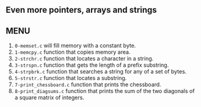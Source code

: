
## Even more pointers, arrays and strings ##

## MENU ##

1. `0-memset.c` will fill memory with a constant byte.
2. `1-memcpy.c` function that copies memory area.
3. `2-strchr.c` function that locates a character in a string.
4. `3-strspn.c` function that gets the length of a prefix substring.
5. `4-strpbrk.c` function that searches a string for any of a set of bytes.
6. `5-strstr.c` function that locates a substring.
7. `7-print_chessboard.c` function that prints the chessboard.
8. `8-print_diagsums.c` function that prints the sum of the two diagonals of a square matrix of integers.
